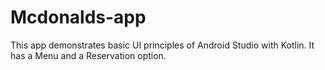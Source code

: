 # Mcdonalds-app

This app demonstrates basic UI principles of Android Studio with Kotlin. 
It has a Menu and a Reservation option.
